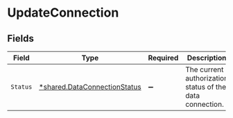 # UpdateConnection


## Fields

| Field                                                                              | Type                                                                               | Required                                                                           | Description                                                                        |
| ---------------------------------------------------------------------------------- | ---------------------------------------------------------------------------------- | ---------------------------------------------------------------------------------- | ---------------------------------------------------------------------------------- |
| `Status`                                                                           | [*shared.DataConnectionStatus](../../../pkg/models/shared/dataconnectionstatus.md) | :heavy_minus_sign:                                                                 | The current authorization status of the data connection.                           |